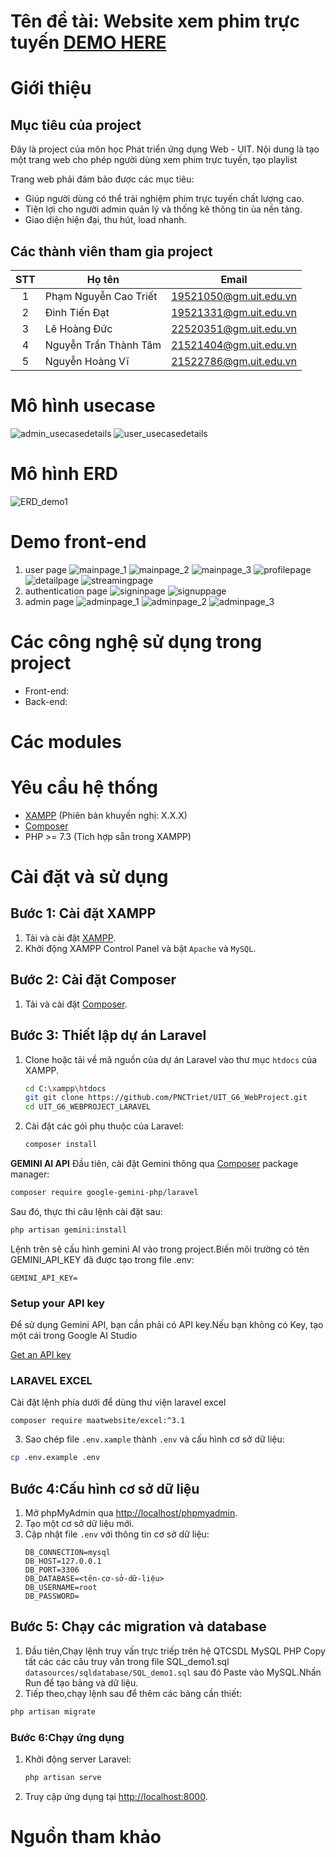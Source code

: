 # Tên đề tài: Website xem phim trực tuyến <a href="https://pnctriet.github.io/UIT_G6_WebProject/">DEMO HERE</a>
# Giới thiệu
## Mục tiêu của project
Đây là project của môn học Phát triển ứng dụng Web - UIT. Nội dung là tạo một trang web cho phép người dùng xem phim trực tuyến, tạo playlist

Trang web phải đảm bảo được các mục tiêu:
- Giúp người dùng có thể trải nghiệm phim trực tuyến chất lượng cao.
- Tiện lợi cho người admin quản lý và thống kê thông tin ủa nền tảng.
- Giao diện hiện đại, thu hút, load nhanh.
## Các thành viên tham gia project

| STT| Họ tên                   | Email                  |
|:--:|--------------------------|------------------------|
| 1  | Phạm Nguyễn Cao Triết    | 19521050@gm.uit.edu.vn |
| 2  | Đinh Tiến Đạt            | 19521331@gm.uit.edu.vn |
| 3  | Lê Hoàng Đức             | 22520351@gm.uit.edu.vn |
| 4  | Nguyễn Trần Thành Tâm    | 21521404@gm.uit.edu.vn |
| 5  | Nguyễn Hoàng Vĩ          | 21522786@gm.uit.edu.vn |

# Mô hình usecase   
![admin_usecasedetails](https://github.com/PNCTriet/UIT_G6_WebProject/blob/main/UIT_G6_WEBPROJECT_LARAVEL/public/datasources/photodata_readme/admin_usecasedetails.jpg)
![user_usecasedetails](https://github.com/PNCTriet/UIT_G6_WebProject/blob/main/UIT_G6_WEBPROJECT_LARAVEL/public/datasources/photodata_readme/user_usecasedetails.jpg)

# Mô hình ERD
![ERD_demo1](https://github.com/PNCTriet/UIT_G6_WebProject/blob/main/UIT_G6_WEBPROJECT_LARAVEL/public/datasources/sqldatabase/ERD_demo1.png)

# Demo front-end
1. user page
![mainpage_1](https://github.com/PNCTriet/UIT_G6_WebProject/blob/main/UIT_G6_WEBPROJECT_ORIGINAL/demo/mainpage_1.png)
![mainpage_2](https://github.com/PNCTriet/UIT_G6_WebProject/blob/main/UIT_G6_WEBPROJECT_ORIGINAL/demo/mainpage_2.png)
![mainpage_3](https://github.com/PNCTriet/UIT_G6_WebProject/blob/main/UIT_G6_WEBPROJECT_ORIGINAL/demo/mainpage_3.png)
![profilepage](https://github.com/PNCTriet/UIT_G6_WebProject/blob/main/UIT_G6_WEBPROJECT_ORIGINAL/demo/profilepage.png)
![detailpage](https://github.com/PNCTriet/UIT_G6_WebProject/blob/main/UIT_G6_WEBPROJECT_ORIGINAL/demo/detailpage.png)
![streamingpage](https://github.com/PNCTriet/UIT_G6_WebProject/blob/main/UIT_G6_WEBPROJECT_ORIGINAL/demo/streamingpage.png)
2. authentication page
![signinpage](https://github.com/PNCTriet/UIT_G6_WebProject/blob/main/UIT_G6_WEBPROJECT_ORIGINAL/demo/signinpage.png)
![signuppage](https://github.com/PNCTriet/UIT_G6_WebProject/blob/main/UIT_G6_WEBPROJECT_ORIGINAL/demo/signuppage.png)
3. admin page
![adminpage_1](https://github.com/PNCTriet/UIT_G6_WebProject/blob/main/UIT_G6_WEBPROJECT_ORIGINAL/demo/adminpage_1.png)
![adminpage_2](https://github.com/PNCTriet/UIT_G6_WebProject/blob/main/UIT_G6_WEBPROJECT_ORIGINAL/demo/adminpage_2.png)
![adminpage_3](https://github.com/PNCTriet/UIT_G6_WebProject/blob/main/UIT_G6_WEBPROJECT_ORIGINAL/demo/adminpage_3.png)


# Các công nghệ sử dụng trong project
- Front-end: 
- Back-end: 
# Các modules

# Yêu cầu hệ thống
- [XAMPP](https://www.apachefriends.org/index.html) (Phiên bản khuyến nghị: X.X.X)
- [Composer](https://getcomposer.org/download/)
- PHP >= 7.3 (Tích hợp sẵn trong XAMPP)


# Cài đặt và sử dụng
## Bước 1: Cài đặt XAMPP
1. Tải và cài đặt [XAMPP](https://www.apachefriends.org/index.html).
2. Khởi động XAMPP Control Panel và bật `Apache` và `MySQL`.

## Bước 2: Cài đặt Composer
1. Tải và cài đặt [Composer](https://getcomposer.org/download/).

## Bước 3: Thiết lập dự án Laravel
1. Clone hoặc tải về mã nguồn của dự án Laravel vào thư mục `htdocs` của XAMPP.
    ```bash
    cd C:\xampp\htdocs
    git git clone https://github.com/PNCTriet/UIT_G6_WebProject.git
    cd UIT_G6_WEBPROJECT_LARAVEL
    ```
2. Cài đặt các gói phụ thuộc của Laravel:
    ```bash
    composer install
    ```
**GEMINI AI API**
Đầu tiên, cài đặt Gemini thông qua  [Composer](https://getcomposer.org/) package manager:

```bash
composer require google-gemini-php/laravel
```

Sau đó, thực thi  câu lệnh cài đặt sau:

```bash
php artisan gemini:install
```

Lệnh trên sẽ cấu hình gemini AI vào trong project.Biến môi trường có tên GEMINI_API_KEY
đã được tạo trong file .env:

```
GEMINI_API_KEY=
```
### Setup your API key

Để sử dụng Gemini API, bạn cần phải có API key.Nếu bạn không có Key, tạo một cái trong Google AI Studio

[Get an API key](https://makersuite.google.com/app/apikey)

### LARAVEL EXCEL
Cài đặt lệnh phía dưới để dùng thư viện laravel excel
```
composer require maatwebsite/excel:^3.1
```
3. Sao chép file `.env.xample` thành `.env` và cấu hình cơ sở dữ liệu:
```bash
cp .env.example .env
```
## Bước 4:Cấu hình cơ sở dữ liệu
1. Mở phpMyAdmin qua [http://localhost/phpmyadmin](http://localhost/phpmyadmin).
2. Tạo một cơ sở dữ liệu mới.
3. Cập nhật file `.env` với thông tin cơ sở dữ liệu:
    ```env
    DB_CONNECTION=mysql
    DB_HOST=127.0.0.1
    DB_PORT=3306
    DB_DATABASE=<tên-cơ-sở-dữ-liệu>
    DB_USERNAME=root
    DB_PASSWORD=
    ```
## Bước 5: Chạy các migration và database
1. Đầu tiên,Chạy lệnh truy vấn trực triếp trên hệ QTCSDL MySQL PHP
Copy tất các các câu truy vấn trong file SQL_demo1.sql `datasources/sqldatabase/SQL_demo1.sql` sau đó Paste vào MySQL.Nhấn Run để tạo bảng và dữ liệu.
2. Tiếp theo,chạy lệnh sau để thêm các bảng cần thiết:
```bash
php artisan migrate
```
### Bước 6:Chạy ứng dụng
1. Khởi động server Laravel:
    ```bash
    php artisan serve
    ```
2. Truy cập ứng dụng tại [http://localhost:8000](http://localhost:8000).
# Nguồn tham khảo
